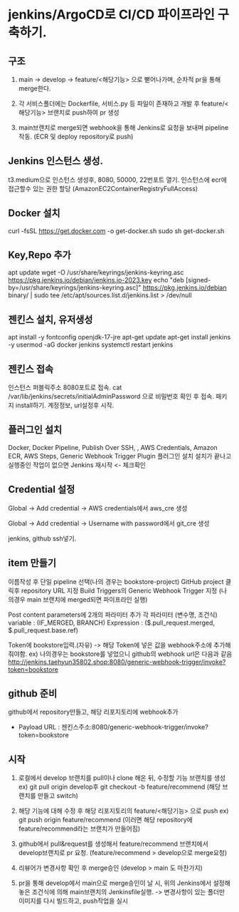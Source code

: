 # jenkins/ArgoCD로 CI/CD 파이프라인 구축하기.

## 구조

1. main -> develop -> feature/<해당기능> 으로 뻗어나가며, 순차적 pr을 통해 merge한다.

2. 각 서비스폴더에는 Dockerfile, 서비스.py 등 파일이 존재하고 개발 후 feature/<해당기능> 브랜치로 push하여 pr 생성

3. main브랜치로 merge되면 webhook을 통해 Jenkins로 요청을 보내며 pipeline 작동. (ECR 및 deploy repository로 push)

## Jenkins 인스턴스 생성.

t3.medium으로 인스턴스 생성후, 8080, 50000, 22번포트 열기.
인스턴스에 ecr에 접근할수 있는 권한 할당 (AmazonEC2ContainerRegistryFullAccess)

## Docker 설치

curl -fsSL https://get.docker.com -o get-docker.sh
sudo sh get-docker.sh

## Key,Repo 추가

apt update
wget -O /usr/share/keyrings/jenkins-keyring.asc https://pkg.jenkins.io/debian/jenkins.io-2023.key
echo "deb [signed-by=/usr/share/keyrings/jenkins-keyring.asc]" https://pkg.jenkins.io/debian binary/ | sudo tee /etc/apt/sources.list.d/jenkins.list > /dev/null

## 젠킨스 설치, 유저생성

apt install -y fontconfig openjdk-17-jre
apt-get update
apt-get install jenkins -y
usermod -aG docker jenkins
systemctl restart jenkins

## 젠킨스 접속

인스턴스 퍼블릭주소 8080포트로 접속.
cat /var/lib/jenkins/secrets/initialAdminPassword 으로 비밀번호 확인 후 접속.
패키지 install하기.
계정정보, url설정후 시작.

## 플러그인 설치

Docker, Docker Pipeline, Publish Over SSH, , AWS Credentials, Amazon ECR, AWS Steps, Generic Webhook Trigger Plugin 플러그인 설치
설치가 끝나고 실행중인 작업이 없으면 Jenkins 재시작 <- 체크확인

## Credential 설정

Global -> Add credential -> AWS credentials에서 aws_cre 생성

Global -> Add credential -> Username with password에서 git_cre 생성

jenkins, github ssh넣기.

## item 만들기

이름작성 후 단일 pipeline 선택(나의 경우는 bookstore-project)
GitHub project 클릭후 repository URL 지정
Build Triggers의 Generic Webhook Trigger 지정 (나의경우 main 브랜치에 merged되면 파이프라인 실행)

Post content parameters에 2개의 파라미터 추가
각 파라미터 (변수명, 조건식)
variable : (IF_MERGED, BRANCH)
Expression : ($.pull_request.merged, $.pull_request.base.ref)

Token에 bookstore입력.(자유)
-> 해당 Token에 넣은 값을 webhook주소에 추가해줘야함.
ex) 나의경우는 bookstore를 넣었으니 github의 webhook url은 다음과 같음
http://jenkins.taehyun35802.shop:8080/generic-webhook-trigger/invoke?token=bookstore

## github 준비

github에서 repository만들고, 해당 리포지토리에 webhook추가

- Payload URL : 젠킨스주소:8080/generic-webhook-trigger/invoke?token=bookstore

## 시작

1. 로컬에서 develop 브랜치를 pull이나 clone 해온 뒤, 수정할 기능 브랜치를 생성
   ex) git pull origin develop후 git checkout -b feature/recommend (해당 브랜치를 만들고 switch)

2. 해당 기능에 대해 수정 후 해당 리포지토리의 feature/<해당기능> 으로 push
   ex) git push origin feature/recommend (이러면 해당 repository에 feature/recommend라는 브랜치가 만들어짐)

3. github에서 pull&request를 생성해서 feature/recommend 브랜치에서 develop브랜치로 pr 요청. (feature/recommend > develop으로 merge요청)

4. 리뷰어가 변경사항 확인 후 merge승인 (develop > main 도 마찬가지)

5. pr을 통해 develop에서 main으로 merge승인이 날 시, 위의 Jenkins에서 설정해놓은 조건식에 의해 main브랜치의 Jenkinsfile실행.
   -> 변경사항이 있는 폴더만 이미지를 다시 빌드하고, push작업을 실시
